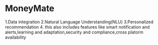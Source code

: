 # MoneyMate
 1.Data integration 2.Natural Language Understanding(NLU) 3.Personalized recommendation 4. this also includes features like smart notification and alerts,learning and adaptation,security and compliance,cross platorm availability
